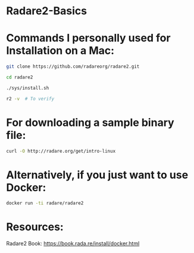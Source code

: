 # Radare2-Basics
# Commands I personally used for Installation on a Mac:
```bash
git clone https://github.com/radareorg/radare2.git
```
```bash
cd radare2 
```
```bash
./sys/install.sh
```

```bash
r2 -v  # To verify
```

# For downloading a sample binary file:
```bash
curl -O http://radare.org/get/intro-linux
```
# Alternatively, if you just want to use Docker:
```bash
docker run -ti radare/radare2
```

# Resources:
Radare2 Book:
https://book.rada.re/install/docker.html



